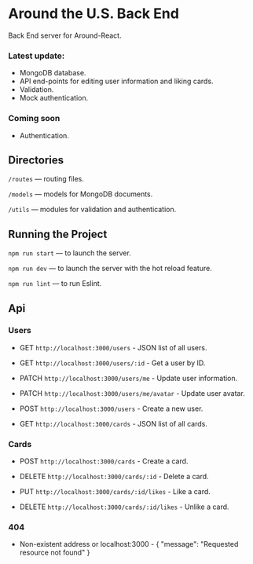 # Around the U.S. Back End

Back End server for Around-React.

### Latest update:

- MongoDB database.
- API end-points for editing user information and liking cards.
- Validation.
- Mock authentication.

### Coming soon

- Authentication.

## Directories

`/routes` — routing files.

`/models` — models for MongoDB documents.

`/utils` — modules for validation and authentication.

## Running the Project

`npm run start` — to launch the server.

`npm run dev` — to launch the server with the hot reload feature.

`npm run lint` — to run Eslint.

## Api

### Users

- GET `http://localhost:3000/users` - JSON list of all users.

- GET `http://localhost:3000/users/:id` - Get a user by ID.

- PATCH `http://localhost:3000/users/me` - Update user information.

- PATCH `http://localhost:3000/users/me/avatar` - Update user avatar.

- POST `http://localhost:3000/users` - Create a new user.

- GET `http://localhost:3000/cards` - JSON list of all cards.

### Cards

- POST `http://localhost:3000/cards` - Create a card.

- DELETE `http://localhost:3000/cards/:id` - Delete a card.

- PUT `http://localhost:3000/cards/:id/likes` - Like a card.

- DELETE `http://localhost:3000/cards/:id/likes` - Unlike a card.

### 404

- Non-existent address or localhost:3000 - { "message": "Requested resource not found" }
